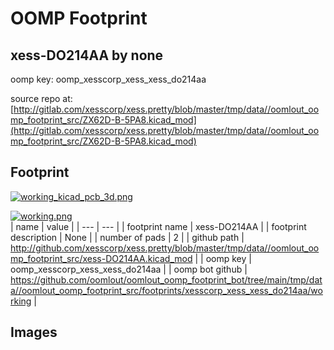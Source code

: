 # OOMP Footprint  
## xess-DO214AA  by none  
  
oomp key: oomp_xesscorp_xess_xess_do214aa  
  
source repo at: [http://gitlab.com/xesscorp/xess.pretty/blob/master/tmp/data//oomlout_oomp_footprint_src/ZX62D-B-5PA8.kicad_mod](http://gitlab.com/xesscorp/xess.pretty/blob/master/tmp/data//oomlout_oomp_footprint_src/ZX62D-B-5PA8.kicad_mod)  
## Footprint  
  
[![working_kicad_pcb_3d.png](working_kicad_pcb_3d_600.png)](working_kicad_pcb_3d.png)  
  
[![working.png](working_600.png)](working.png)  
| name | value | 
| --- | --- | 
| footprint name | xess-DO214AA | 
| footprint description | None | 
| number of pads | 2 | 
| github path | http://github.com/xesscorp/xess.pretty/blob/master/tmp/data//oomlout_oomp_footprint_src/xess-DO214AA.kicad_mod | 
| oomp key | oomp_xesscorp_xess_xess_do214aa | 
| oomp bot github | https://github.com/oomlout/oomlout_oomp_footprint_bot/tree/main/tmp/data//oomlout_oomp_footprint_src/footprints/xesscorp_xess_xess_do214aa/working | 
## Images  
